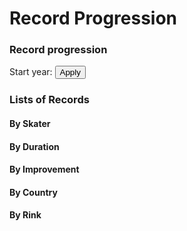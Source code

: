 # Record Progression

<!-- %%% style:  ~/nav_bar          -->
<!-- %%% script: ~/nav_bar          -->
<!-- %%% script: ~/../Country_Data  -->
<!-- %%% script: ~/../Country       -->
<!-- %%% script: ~/../Athlete       -->
<!-- %%% script: ~/../Venue         -->
<!-- %%% script: ~/../Events        -->
<!-- %%% script: ~/rinks            -->
<!-- %%% script: ~/skaters          -->
<!-- %%% script: ~/events           -->
<!-- %%% script: ~/progression      -->

<div id = "navigation"></div>

<div id = 'description'></div>

### Record progression

<div id = "record_table"></div>

<canvas id = "record_chart"></canvas>

Start year: <span id = 'start_year_span'></span>
<button type = 'button' onclick = 'load_chart ()'>Apply</button>

<h3 class = "records-header">Lists of Records</h3>

<div class = "number-of-records">

<section class = "by-skater">
<h4> By Skater </h4>
<div id = "skater_count" class = "padded"></div>
</section>

<section class = "by-duration">
<h4> By Duration </h4>
<div id = "duration_count" class = "padded"></div>
</section>

<section class = "by-improvement">
<h4> By Improvement </h4>
<div id = "improvement_count" class = "padded"></div>
</section>

<section class = "by-country">
<h4> By Country </h4>
<div id = "country_count" class = "padded"></div>
</section>

<section class = "by-rink">
<h4> By Rink </h4>
<div id = "rink_count" class = "padded"></div>
</section>
</div>
